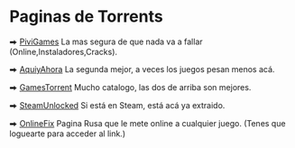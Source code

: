 # Paginas de Torrents

⮕ [PiviGames](https://pivigames.blog/) La mas segura de que nada va a fallar (Online,Instaladores,Cracks).

⮕ [AquiyAhora](https://www.aquiyahorajuegos.net) La segunda mejor, a veces los juegos pesan menos acá.

⮕ [GamesTorrent](https://www.gamestorrents.fm/juegos-pc/) Mucho catalogo, las dos de arriba son mejores.

⮕ [SteamUnlocked](https://steamunlocked.net/) Si está en Steam, está acá ya extraido.

⮕ [OnlineFix](https://online-fix.me/) Pagina Rusa que le mete online a cualquier juego. (Tenes que loguearte para acceder al link.)
